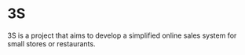 # 3S
3S is a project that aims to develop a simplified online sales system for small stores or restaurants.
